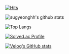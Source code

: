 <!--
**sugyeonghh/sugyeonghh** is a ✨ _special_ ✨ repository because its `README.md` (this file) appears on your GitHub profile.

Here are some ideas to get you started:

- 🔭 I’m currently working on ...
- 🌱 I’m currently learning ...
- 👯 I’m looking to collaborate on ...
- 🤔 I’m looking for help with ...
- 💬 Ask me about ...
- 📫 How to reach me: ...
- 😄 Pronouns: ...
- ⚡ Fun fact: ...
-->

[![Hits](https://hits.seeyoufarm.com/api/count/incr/badge.svg?url=https%3A%2F%2Fgithub.com%2Fsugyeonghh&count_bg=%2379C83D&title_bg=%23555555&icon=&icon_color=%23E7E7E7&title=hits&edge_flat=true)](https://hits.seeyoufarm.com)

![sugyeonghh's github stats](https://github-readme-stats.vercel.app/api?username=sugyeonghh&show_icons=true)

![Top Langs](https://github-readme-stats.vercel.app/api/top-langs/?username=sugyeonghh&layout=compact&theme=dracula)

[![Solved.ac Profile](http://mazassumnida.wtf/api/generate_badge?boj=sugyeong_hh)](https://solved.ac/sugyeong_hh)

[![Velog's GitHub stats](https://velog-readme-stats.vercel.app/api?name=sugyeonghh)](https://velog-readme-stats.vercel.app/api/redirect?name=sugyeonghh&tag=github)
